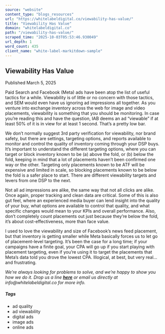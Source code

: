 ```yaml
---
source: "website"
content_type: "blogs_resources"
url: "https://whitelabeldigital.co/viewability-has-value/"
title: "Viewability Has Value"
domain: "whitelabeldigital.co"
path: "/viewability-has-value/"
scraped_time: "2025-10-03T05:53:46.930049"
url_depth: 1
word_count: 435
client_name: "white-label-markitdown-sample"
---
```


## Viewability Has Value

Published March 5, 2025

Paid Search and Facebook (Meta) ads have been atop the list of useful tactics for a while. Viewability is of little or no concern with those tactics, and SEM would even have us ignoring ad impressions all together. As you venture into exchange inventory across the web for image and video placements, viewability is something that you should be monitoring. In case you’re reading this and have the question, IAB deems an ad “viewable” if at least 50% of it is in view for at least 1 second. That’s a pretty low bar.

We don’t normally suggest 3rd party verification for viewability, nor brand safety, but there are settings, targeting options, and reports available to monitor and control the quality of inventory coming through your DSP buys. It’s important to understand the different targeting options, where you can target or block inventory known to be (a) above the fold, or (b) below the fold, keeping in mind that a lot of placements haven’t been confirmed one way or the other. Targeting only placements known to be ATF will be expensive and limited in scale, so blocking placements known to be below the fold is a safer place to start. There are different viewability targets and levers from one DSP to the next.

Not all ad impressions are alike, the same way that not all clicks are alike. Once again, proper tracking and clean data are critical. Some of this is also gut feel, where an experienced media buyer can lend insight into the quality of your buy, what options are available to control that quality, and what specific changes would mean to your KPIs and overall performance. Also, don’t completely count placements out just because they’re below the fold, it’s about cost-effectiveness, more than face value.

I used to love the viewability and size of Facebook’s news feed placement, but that inventory is getting smaller while Meta basically forces us to let go of placement-level targeting. It’s been the case for a long time; if your campaigns have a finite goal, your CPA will go up if you start playing with placement targeting, even if you’re using it to target the placements that Meta’s data told you drove the lowest CPA. Illogical, at best, but very real… and frustrating.

_We’re always looking for problems to solve, and we’re happy to show you how we do it. Drop us a line [**here**](https://whitelabeldigital.co/contact/) or email us directly at _info@whitelabeldigital.co_ for more info._

##### Tags

*   ad quality
*   ad viewability
*   digital ads
*   image ads
*   online ads